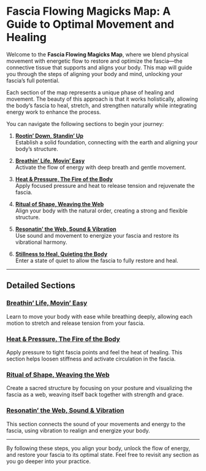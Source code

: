 # Fascia Flowing Magicks Map: A Guide to Optimal Movement and Healing

Welcome to the **Fascia Flowing Magicks Map**, where we blend physical movement with energetic flow to restore and optimize the fascia—the connective tissue that supports and aligns your body. This map will guide you through the steps of aligning your body and mind, unlocking your fascia’s full potential.

Each section of the map represents a unique phase of healing and movement. The beauty of this approach is that it works holistically, allowing the body’s fascia to heal, stretch, and strengthen naturally while integrating energy work to enhance the process.

You can navigate the following sections to begin your journey:

1. [**Rootin’ Down, Standin’ Up**](https://raw.githubusercontent.com/movicolon/Fascia/refs/heads/main/rootin-down-standin-up)  
   Establish a solid foundation, connecting with the earth and aligning your body’s structure.

2. [**Breathin’ Life, Movin’ Easy**](#breathin-life-movin-easy)  
   Activate the flow of energy with deep breath and gentle movement.

3. [**Heat & Pressure, The Fire of the Body**](#heat-pressure-the-fire-of-the-body)  
   Apply focused pressure and heat to release tension and rejuvenate the fascia.

4. [**Ritual of Shape, Weaving the Web**](#ritual-of-shape-weaving-the-web)  
   Align your body with the natural order, creating a strong and flexible structure.

5. [**Resonatin’ the Web, Sound & Vibration**](#resonatin-the-web-sound-vibration)  
   Use sound and movement to energize your fascia and restore its vibrational harmony.

6. [**Stillness to Heal, Quieting the Body**](https://raw.githubusercontent.com/movicolon/Fascia/refs/heads/main/stillness-to-heal-quieting-the-body)  
   Enter a state of quiet to allow the fascia to fully restore and heal.

---

## Detailed Sections

### [Breathin’ Life, Movin’ Easy](#breathin-life-movin-easy)
Learn to move your body with ease while breathing deeply, allowing each motion to stretch and release tension from your fascia. 

### [Heat & Pressure, The Fire of the Body](#heat-pressure-the-fire-of-the-body)
Apply pressure to tight fascia points and feel the heat of healing. This section helps loosen stiffness and activate circulation in the fascia.

### [Ritual of Shape, Weaving the Web](#ritual-of-shape-weaving-the-web)
Create a sacred structure by focusing on your posture and visualizing the fascia as a web, weaving itself back together with strength and grace.

### [Resonatin’ the Web, Sound & Vibration](#resonatin-the-web-sound-vibration)
This section connects the sound of your movements and energy to the fascia, using vibration to realign and energize your body.

---

By following these steps, you align your body, unlock the flow of energy, and restore your fascia to its optimal state. Feel free to revisit any section as you go deeper into your practice.
